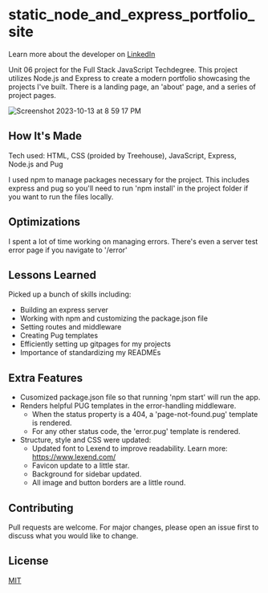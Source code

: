 # static_node_and_express_portfolio_site
Learn more about the developer on <a href="https://www.linkedin.com/in/tamarabuilds/" target="_blank">LinkedIn</a>

Unit 06 project for the Full Stack JavaScript Techdegree. This project utilizes Node.js and Express to create a modern portfolio showcasing the projects I've built. There is a landing page, an 'about' page, and a series of project pages.

![Screenshot 2023-10-13 at 8 59 17 PM](https://github.com/tamarabuilds/static_node_and_express_portfolio_site/assets/98510821/72960087-bc40-4174-93de-d95d70103509)


## How It's Made

Tech used: HTML, CSS (proided by Treehouse), JavaScript, Express, Node.js and Pug

I used npm to manage packages necessary for the project. This includes express and pug so you'll need to run 'npm install' in the project folder if you want to run the files locally.


## Optimizations

I spent a lot of time working on managing errors. There's even a server test error page if you navigate to '/error'


## Lessons Learned

Picked up a bunch of skills including:
 * Building an express server
 * Working with npm and customizing the package.json file
 * Setting routes and middleware
 * Creating Pug templates 
 * Efficiently setting up gitpages for my projects
 * Importance of standardizing my READMEs


## Extra Features

* Cusomized package.json file so that running 'npm start' will run the app.
* Renders helpful PUG templates in the error-handling middleware.
  * When the status property is a 404, a 'page-not-found.pug' template is rendered.
  * For any other status code, the 'error.pug' template is rendered.
* Structure, style and CSS were updated:
  * Updated font to Lexend to improve readability. Learn more: https://www.lexend.com/
  * Favicon update to a little star.
  * Background for sidebar updated.
  * All image and button borders are a little round.


## Contributing

Pull requests are welcome. For major changes, please open an issue first to discuss what you would like to change.


## License

[MIT](https://choosealicense.com/licenses/mit/)
